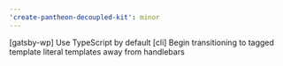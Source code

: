 ```yaml
---
'create-pantheon-decoupled-kit': minor
---
```


[gatsby-wp] Use TypeScript by default
[cli] Begin transitioning to tagged template literal templates away from handlebars